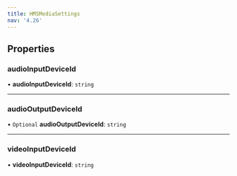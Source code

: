 ```yaml
---
title: HMSMediaSettings
nav: '4.26'
---
```


## Properties

### audioInputDeviceId

• **audioInputDeviceId**: `string`

---

### audioOutputDeviceId

• `Optional` **audioOutputDeviceId**: `string`

---

### videoInputDeviceId

• **videoInputDeviceId**: `string`
